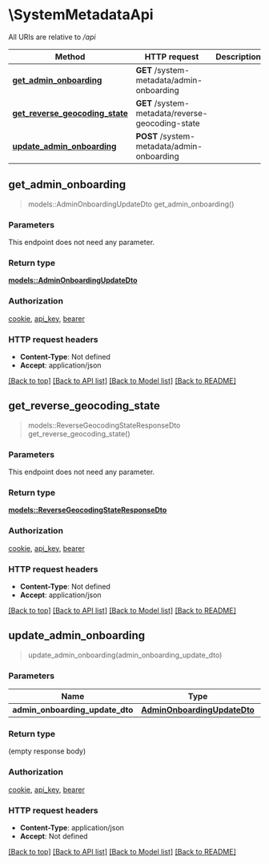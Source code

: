 # \SystemMetadataApi

All URIs are relative to */api*

Method | HTTP request | Description
------------- | ------------- | -------------
[**get_admin_onboarding**](SystemMetadataApi.md#get_admin_onboarding) | **GET** /system-metadata/admin-onboarding | 
[**get_reverse_geocoding_state**](SystemMetadataApi.md#get_reverse_geocoding_state) | **GET** /system-metadata/reverse-geocoding-state | 
[**update_admin_onboarding**](SystemMetadataApi.md#update_admin_onboarding) | **POST** /system-metadata/admin-onboarding | 



## get_admin_onboarding

> models::AdminOnboardingUpdateDto get_admin_onboarding()


### Parameters

This endpoint does not need any parameter.

### Return type

[**models::AdminOnboardingUpdateDto**](AdminOnboardingUpdateDto.md)

### Authorization

[cookie](../README.md#cookie), [api_key](../README.md#api_key), [bearer](../README.md#bearer)

### HTTP request headers

- **Content-Type**: Not defined
- **Accept**: application/json

[[Back to top]](#) [[Back to API list]](../README.md#documentation-for-api-endpoints) [[Back to Model list]](../README.md#documentation-for-models) [[Back to README]](../README.md)


## get_reverse_geocoding_state

> models::ReverseGeocodingStateResponseDto get_reverse_geocoding_state()


### Parameters

This endpoint does not need any parameter.

### Return type

[**models::ReverseGeocodingStateResponseDto**](ReverseGeocodingStateResponseDto.md)

### Authorization

[cookie](../README.md#cookie), [api_key](../README.md#api_key), [bearer](../README.md#bearer)

### HTTP request headers

- **Content-Type**: Not defined
- **Accept**: application/json

[[Back to top]](#) [[Back to API list]](../README.md#documentation-for-api-endpoints) [[Back to Model list]](../README.md#documentation-for-models) [[Back to README]](../README.md)


## update_admin_onboarding

> update_admin_onboarding(admin_onboarding_update_dto)


### Parameters


Name | Type | Description  | Required | Notes
------------- | ------------- | ------------- | ------------- | -------------
**admin_onboarding_update_dto** | [**AdminOnboardingUpdateDto**](AdminOnboardingUpdateDto.md) |  | [required] |

### Return type

 (empty response body)

### Authorization

[cookie](../README.md#cookie), [api_key](../README.md#api_key), [bearer](../README.md#bearer)

### HTTP request headers

- **Content-Type**: application/json
- **Accept**: Not defined

[[Back to top]](#) [[Back to API list]](../README.md#documentation-for-api-endpoints) [[Back to Model list]](../README.md#documentation-for-models) [[Back to README]](../README.md)

